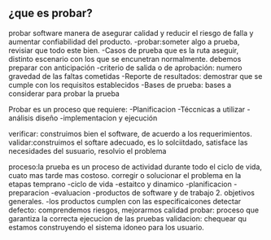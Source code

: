 ## ¿que es probar?

probar software manera de asegurar calidad y reducir el riesgo de falla y aumentar confiabilidad del producto. 
-probar:someter algo a prueba, revisiar que todo este bien.
-Casos de prueba que es la ruta aseguir, distinto escenario con los que se encunetran normalmente. debemos preparar con anticipación 
-criterio de salida o de aprobación: numero gravedad de las faltas cometidas
-Reporte de resultados: demostrar que se cumple con los requisitos establecidos
-Bases de prueba: bases a considerar para probar la prueba

Probar es un proceso que requiere:
-Planificacion
-Téccnicas a utilizar
-análisis diseño
-implementacion y ejecución 


verificar: construimos bien el software, de acuerdo a los requerimientos.
validar:construimos el softare adecuado, es lo solciitdado, satisface las necesidades del susuario, resolvio el problema

proceso:la prueba es un proceso de actividad durante todo el ciclo de vida, cuato mas tarde mas costoso. 
corregir o solucionar el problema en la etapas temprano 
 -ciclo de vida
-estaitco y dinamico
-planificacion
-preparacion
-evaluacion
-productos de software y de trabajo
2. objetivos generales. 
-los productos cumplen con las especificaicones detectar defecto: comprendemos riesgos, mejorarmos calidad 
probar: proceso que garantiza la correcta ejecucion de las pruebas
validacion: chequear qu estamos construyendo el sistema idoneo para los usuario. 





